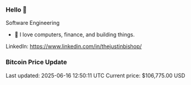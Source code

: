### Hello 🤙  

Software Engineering

- 🔭 I love computers, finance, and building things.
  
LinkedIn: https://www.linkedin.com/in/thejustinbishop/  






























































































































































































































































































































































































































































































































































































































































































































### Bitcoin Price Update
Last updated: 2025-06-16 12:50:11 UTC
Current price: $106,775.00 USD
